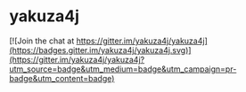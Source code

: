 # yakuza4j

[![Join the chat at https://gitter.im/yakuza4j/yakuza4j](https://badges.gitter.im/yakuza4j/yakuza4j.svg)](https://gitter.im/yakuza4j/yakuza4j?utm_source=badge&utm_medium=badge&utm_campaign=pr-badge&utm_content=badge)